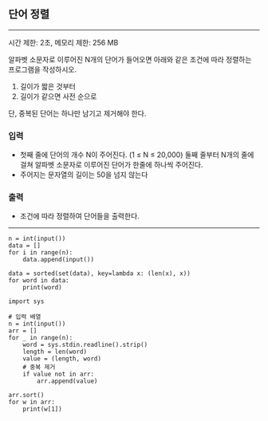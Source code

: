 ## 단어 정렬

------
시간 제한: 2초, 메모리 제한: 256 MB

알파벳 소문자로 이루어진 N개의 단어가 들어오면 아래와 같은 조건에 따라 정렬하는 프로그램을 작성하시오.  
1. 길이가 짧은 것부터
2. 길이가 같으면 사전 순으로

단, 중복된 단어는 하나만 남기고 제거해야 한다.

### 입력

- 첫째 줄에 단어의 개수 N이 주어진다. (1 ≤ N ≤ 20,000) 둘째 줄부터 N개의 줄에 걸쳐 알파벳 소문자로 이루어진 단어가 한줄에 하나씩 주어진다.
- 주어지는 문자열의 길이는 50을 넘지 않는다

### 출력

- 조건에 따라 정렬하여 단어들을 출력한다.

------

~~~
n = int(input())
data = []
for i in range(n):
    data.append(input())

data = sorted(set(data), key=lambda x: (len(x), x))
for word in data:
    print(word)
~~~

~~~
import sys

# 입력 배열
n = int(input())
arr = []
for _ in range(n):
    word = sys.stdin.readline().strip()
    length = len(word)
    value = (length, word)
    # 중복 제거
    if value not in arr:
        arr.append(value)

arr.sort()
for w in arr:
    print(w[1])

~~~
